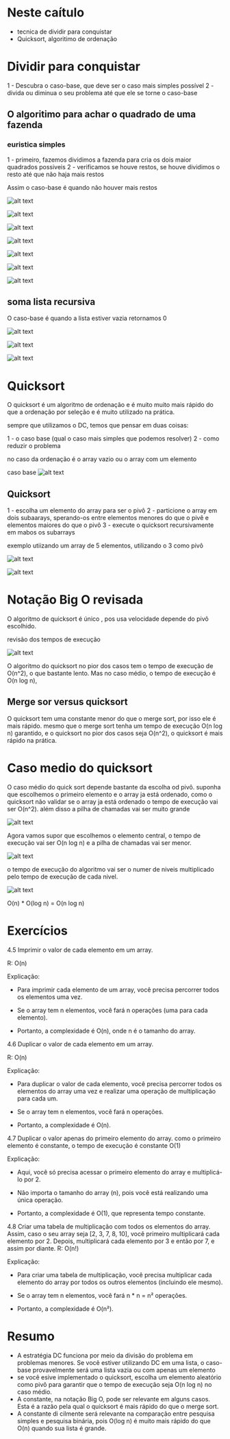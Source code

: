 # Neste caítulo

- tecnica de dividir para conquistar
- Quicksort, algoritimo de ordenação

# Dividir para conquistar

1 - Descubra o caso-base, que deve ser o caso mais simples possível
2 - divida ou diminua o seu problema até que ele se torne o caso-base

## O algoritimo para achar o quadrado de uma fazenda

### euristica simples

1 - primeiro, fazemos dividimos a fazenda para cria os dois maior quadrados possiveis
2 - verificamos se houve restos, se houve dividimos o resto até que não haja mais restos

Assim o caso-base é quando não houver mais restos

![alt text](image.png)

![alt text](image-1.png)

![alt text](image-2.png)

![alt text](image-3.png)

![alt text](image-4.png)

![alt text](image-5.png)

![alt text](image-6.png)



## soma lista recursiva

O caso-base é quando a lista estiver vazia retornamos 0


 ![alt text](image-8.png)


 ![alt text](image-9.png)

 ![alt text](image-10.png)


 # Quicksort

 O quicksort é um algoritmo de ordenação e é muito muito mais rápido do que a ordenação por seleção e é muito utilizado na prática.

 sempre que utilizamos o DC, temos que pensar em duas coisas:

 1 - o caso base (qual o caso mais simples que podemos resolver)
 2 - como reduzir o problema

 no caso da ordenação é o array vazio ou o array com um elemento

 caso base
 ![alt text](image-11.png)


 ## Quicksort

 1 - escolha um elemento do array para ser o pivô
 2 - particione o array em dois subaarays, sperando-os entre elementos menores do que o pivê e elementos maiores do que o pivô
 3 - execute o quicksort recursivamente em mabos os subarrays

 exemplo utiizando um array de 5 elementos, utilizando o 3 como pivô

 ![alt text](image-13.png)

 ![alt text](image-12.png)


# Notação Big O revisada

O algoritmo de quicksort é único , pos usa velocidade depende do pivô escolhido.

revisão dos tempos de execução

![alt text](image-14.png)

O algoritmo do quicksort no pior dos casos tem o tempo de execução de O(n^2), o que bastante lento. Mas no caso médio, o tempo de execução é O(n log n),


## Merge sor versus quicksort

O quicksort tem uma constante menor do que o merge sort, por isso ele é mais rápido. mesmo que o merge sort tenha um tempo de execução O(n log n) garantido, e o quicksort no pior dos casos seja O(n^2), o quicksort é mais rápido na prática.

# Caso medio do quicksort

O caso médio do quick sort depende bastante da escolha od pivô.
suponha que escolhemos o primeiro elemento e o array ja está ordenado, como o quicksort não validar se o array ja está ordenado o tempo de execução vai ser O(n^2). além disso a pilha de chamadas vai ser muito grande

![alt text](image-15.png)

Agora vamos supor que escolhemos o elemento central, o tempo de execução vai ser O(n log n) e a pilha de chamadas vai ser menor.

![alt text](image-16.png)

o tempo de execução do algoritmo vai ser o numer de niveis multiplicado pelo tempo de execução de cada nivel.

![alt text](image-17.png)

O(n) * O(log n) = O(n log n)

# Exercícios

4.5 Imprimir o valor de cada elemento em um array.

R: O(n)

Explicação:
- Para imprimir cada elemento de um array, você precisa percorrer todos os elementos uma vez.

- Se o array tem n elementos, você fará n operações (uma para cada elemento).

- Portanto, a complexidade é O(n), onde n é o tamanho do array.

4.6 Duplicar o valor de cada elemento em um array.

R: O(n)

Explicação:
- Para duplicar o valor de cada elemento, você precisa percorrer todos os elementos do array uma vez e realizar uma operação de multiplicação para cada um.

- Se o array tem n elementos, você fará n operações.

- Portanto, a complexidade é O(n).

4.7 Duplicar o valor apenas do primeiro elemento do array.
	como o primeiro elemento é constante, o tempo de execução é constante
	O(1)

Explicação:
- Aqui, você só precisa acessar o primeiro elemento do array e multiplicá-lo por 2.

- Não importa o tamanho do array (n), pois você está realizando uma única operação.

- Portanto, a complexidade é O(1), que representa tempo constante.

4.8 Criar uma tabela de multiplicação com todos os elementos do array.
Assim, caso o seu array seja [2, 3, 7, 8, 10], você primeiro multiplicará
cada elemento por 2. Depois, multiplicará cada elemento por 3 e então
por 7, e assim por diante.
R: O(n!)

Explicação:
- Para criar uma tabela de multiplicação, você precisa multiplicar cada elemento do array por todos os outros elementos (incluindo ele mesmo).

- Se o array tem n elementos, você fará n * n = n² operações.

- Portanto, a complexidade é O(n²).


# Resumo

- A estratégia DC funciona por meio da divisão do problema em problemas menores. Se vocẽ estiver utilizando DC em uma lista, o caso-base provavelmente será uma lista vazia ou com apenas um elemento
- se você esive implementado o quicksort, escolha um elemento aleatório como pivô para garantir que o tempo de execução seja O(n log n) no caso médio.
- A constante, na notação Big O, pode ser relevante em alguns casos. Esta é
a razão pela qual o quicksort é mais rápido do que o merge sort.
- A constante di cilmente será relevante na comparação entre pesquisa
simples e pesquisa binária, pois O(log n) é muito mais rápido do que O(n)
quando sua lista é grande.
